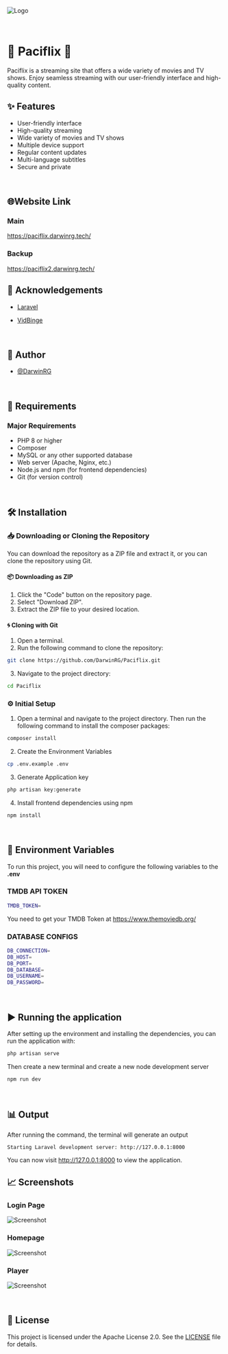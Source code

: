 ![Logo](public/logo.png)

&nbsp;

# 🌊 Paciflix 🍿

Paciflix is a streaming site that offers a wide variety of movies and TV shows. Enjoy seamless streaming with our user-friendly interface and high-quality content.

## ✨ Features

- User-friendly interface
- High-quality streaming
- Wide variety of movies and TV shows
- Multiple device support
- Regular content updates
- Multi-language subtitles
- Secure and private

&nbsp;


## 🌐Website Link

### Main
https://paciflix.darwinrg.tech/


### Backup
https://paciflix2.darwinrg.tech/


## 🙏 Acknowledgements

- [Laravel](https://laravel.com/)
- [VidBinge](https://www.superembed.stream/)

  &nbsp;

## 🧑 Author

- [@DarwinRG](https://github.com/DarwinRG)

&nbsp;

## 📒 Requirements

### Major Requirements

- PHP 8 or higher
- Composer
- MySQL or any other supported database
- Web server (Apache, Nginx, etc.)
- Node.js and npm (for frontend dependencies)
- Git (for version control)

&nbsp;

## 🛠️ Installation

### 📥 Downloading or Cloning the Repository

You can download the repository as a ZIP file and extract it, or you can clone the repository using Git.

#### 📦 Downloading as ZIP

1. Click the "Code" button on the repository page.
2. Select "Download ZIP".
3. Extract the ZIP file to your desired location.

#### 🌀 Cloning with Git

1. Open a terminal.
2. Run the following command to clone the repository:

```sh
git clone https://github.com/DarwinRG/Paciflix.git
```

3. Navigate to the project directory:

```sh
cd Paciflix
```

### ⚙️ Initial Setup

1. Open a terminal and navigate to the project directory. Then run the following command to install the composer packages:

```sh
composer install
```
2. Create the Environment Variables

```sh
cp .env.example .env
```


3. Generate Application key

```sh
php artisan key:generate
```

4. Install frontend dependencies using npm

```sh
npm install
```

&nbsp;

## 🔧 Environment Variables

To run this project, you will need to configure the following variables to the **.env**

### TMDB API TOKEN
```sh
TMDB_TOKEN=
```
You need to get your TMDB Token at https://www.themoviedb.org/


### DATABASE CONFIGS
```sh
DB_CONNECTION=
DB_HOST=
DB_PORT=
DB_DATABASE=
DB_USERNAME=
DB_PASSWORD=
```


&nbsp;

## ▶️ Running the application

After setting up the environment and installing the dependencies, you can run the application with:

```sh
php artisan serve
```
Then create a new terminal and create a new node development server

```sh
npm run dev
```
&nbsp;

## 📊 Output

After running the command, the terminal will generate an output

```
Starting Laravel development server: http://127.0.0.1:8000
```

You can now visit http://127.0.0.1:8000 to view the application.

## 📈 Screenshots

### Login Page
![Screenshot](public/ss_login.jpeg)

### Homepage
![Screenshot](public/ss_home.jpeg)


### Player
![Screenshot](public/ss_player.jpeg)

&nbsp;

## 📜 License

This project is licensed under the Apache License 2.0. See the [LICENSE](LICENSE) file for details.